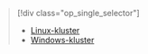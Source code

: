 > [!div class="op_single_selector"]
> * [Linux-kluster](../articles/hdinsight/hdinsight-use-oozie-linux-mac.md)
> * [Windows-kluster](../articles/hdinsight/hdinsight-use-oozie.md)
> 
> 



<!--HONumber=Jan17_HO3-->


